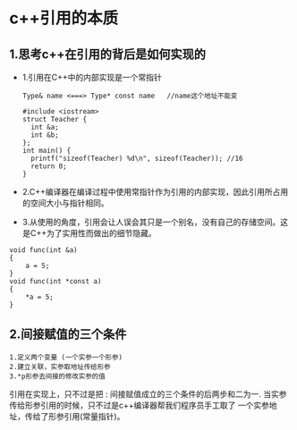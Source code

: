 # c++引用的本质

## 1.思考c++在引用的背后是如何实现的

* 1.引用在C++中的内部实现是一个常指针

  ```
  Type& name <===> Type* const name   //name这个地址不能变
  ```

  ```
  #include <iostream>
  struct Teacher {
    int &a;
    int &b;
  };
  int main() {
    printf("sizeof(Teacher) %d\n", sizeof(Teacher)); //16
    return 0;
  }
  ```

* 2.C++编译器在编译过程中使用常指针作为引用的内部实现，因此引用所占用的空间大小与指针相同。
* 3.从使用的角度，引用会让人误会其只是一个别名，没有自己的存储空间。这是C++为了实用性而做出的细节隐藏。

```
void func(int &a)
{
    a = 5;
}
void func(int *const a)
{
    *a = 5;
}
```

## 2.间接赋值的三个条件

```
1.定义两个变量 (一个实参一个形参)
2.建立关联，实参取地址传给形参
3.*p形参去间接的修改实参的值
```
引用在实现上，只不过是把 : 间接赋值成立的三个条件的后两步和二为一. 当实参传给形参引用的时候，只不过是c++编译器帮我们程序员手工取了 一个实参地址，传给了形参引用\(常量指针\)。
